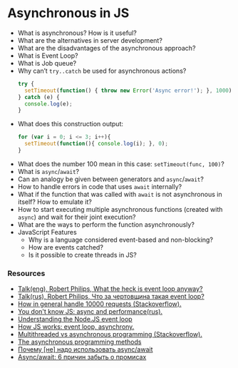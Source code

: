 # Asynchronous in JS

* What is asynchronous? How is it useful?
* What are the alternatives in server development?
* What are the disadvantages of the asynchronous approach?
* What is Event Loop?
* What is Job queue?
* Why can’t `try..catch` be used for asynchronous actions?
    ```javascript
    try {
      setTimeout(function() { throw new Error('Async error!'); }, 1000);
    } catch (e) {
      console.log(e);
    }
    ```
* What does this construction output:
    ```javascript
    for (var i = 0; i <= 3; i++){
      setTimeout(function(){ console.log(i); }, 0);
    }
    ```
* What does the number 100 mean in this case: `setTimeout(func, 100)`?
* What is `async`/`await`?
* Can an analogy be given between generators and `async`/`await`? 
* How to handle errors in code that uses `await` internally? 
* What if the function that was called with `await` is not asynchronous in itself? How to emulate it?
* How to start executing multiple asynchronous functions (created with `async`) and wait for their joint execution?
* What are the ways to perform the function asynchronously?
* JavaScript Features
  * Why is a language considered event-based and non-blocking?
  * How are events catched?
  * Is it possible to create threads in JS?

### Resources

* [Talk(eng), Robert Philips, What the heck is event loop anyway?](https://www.youtube.com/watch?v=8aGhZQkoFbQ)
* [Talk(rus), Robert Philips, Что за чертовщина такая event loop?](https://www.youtube.com/watch?v=8cV4ZvHXQL4)
* [How in general handle 10000 requests (Stackoverflow).](https://stackoverflow.com/questions/34855352/how-in-general-does-node-js-handle-10-000-concurrent-requests)
* [You don't know JS: async and performance(rus).](https://github.com/devSchacht/You-Dont-Know-JS/tree/master/async%20%26%20performance)
* [Understanding the Node.JS event loop](http://blog.mixu.net/2011/02/01/understanding-the-node-js-event-loop/)
* [How JS works: event loop, asynchrony.](https://habr.com/ru/company/ruvds/blog/340508/)
* [Multithreaded vs asynchronous programming (Stackoverflow).](https://ru.stackoverflow.com/questions/445768/%D0%9C%D0%BD%D0%BE%D0%B3%D0%BE%D0%BF%D0%BE%D1%82%D0%BE%D1%87%D0%BD%D0%BE%D0%B5-vs-%D0%B0%D1%81%D0%B8%D0%BD%D1%85%D1%80%D0%BE%D0%BD%D0%BD%D0%BE%D0%B5-%D0%BF%D1%80%D0%BE%D0%B3%D1%80%D0%B0%D0%BC%D0%BC%D0%B8%D1%80%D0%BE%D0%B2%D0%B0%D0%BD%D0%B8%D0%B5)
* [The asynchronous programming methods](https://habr.com/ru/company/ruvds/blog/337662/)
* [Почему [не] надо использовать async/await](https://medium.com/@vkozulya/%D0%BF%D0%BE%D1%87%D0%B5%D0%BC%D1%83-%D0%BD%D0%B5-%D0%BD%D0%B0%D0%B4%D0%BE-%D0%B8%D1%81%D0%BF%D0%BE%D0%BB%D1%8C%D0%B7%D0%BE%D0%B2%D0%B0%D1%82%D1%8C-async-await-7e999c981049)
* [Async/await: 6 причин забыть о промисах](https://habr.com/ru/company/ruvds/blog/326074/)
